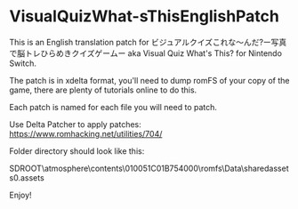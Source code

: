 # VisualQuizWhat-sThisEnglishPatch

This is an English translation patch for ビジュアルクイズこれな〜んだ?ー写真で脳トレひらめきクイズゲームー aka Visual Quiz What's This? for Nintendo Switch.

The patch is in xdelta format, you'll need to dump romFS of your copy of the game, there are plenty of tutorials online to do this.

Each patch is named for each file you will need to patch.

Use Delta Patcher to apply patches: https://www.romhacking.net/utilities/704/

Folder directory should look like this:

SDROOT\atmosphere\contents\010051C01B754000\romfs\Data\sharedassets0.assets

Enjoy!
